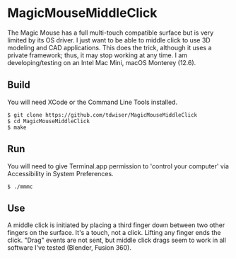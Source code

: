 # MagicMouseMiddleClick

The Magic Mouse has a full multi-touch compatible surface but is very limited by its OS driver. I just want to be able to middle click to use 3D modeling and CAD applications. This does the trick, although it uses a private framework; thus, it may stop working at any time. I am developing/testing on an Intel Mac Mini, macOS Monterey (12.6).

## Build

You will need XCode or the Command Line Tools installed.

    $ git clone https://github.com/tdwiser/MagicMouseMiddleClick
	$ cd MagicMouseMiddleClick
	$ make

## Run

You will need to give Terminal.app permission to 'control your computer' via Accessibility in System Preferences.

    $ ./mmmc

## Use

A middle click is initiated by placing a third finger down between two other fingers on the surface. It's a touch, not a click. Lifting any finger ends the click. "Drag" events are not sent, but middle click drags seem to work in all software I've tested (Blender, Fusion 360).
